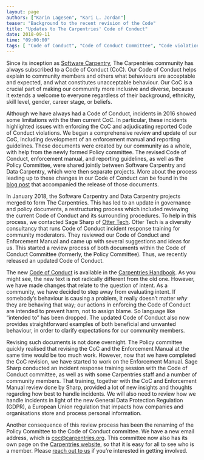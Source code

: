 ```yaml
---
layout: page
authors: ["Karin Lagesen", "Kari L. Jordan"]
teaser: "Background to the recent revision of the Code"
title: "Updates to The Carpentries' Code of Conduct"
date: 2018-09-11
time: "09:00:00"
tags: [ "Code of Conduct", "Code of Conduct Committee", "Code violations", "Enforcement"]
---
```


Since its inception as [Software Carpentry](https://software-carpentry.org), The Carpentries community 
has always subscribed to a Code of Conduct (CoC). Our Code of Conduct helps explain to community 
members and others what behaviours are acceptable and expected, and what constitutes unacceptable behaviour. 
Our CoC is a crucial part of making our community more inclusive and diverse, because it extends a welcome to 
everyone regardless of their background, ethnicity, skill level, gender, career stage, or beliefs. 

Although we have always had a Code of Conduct, incidents in 2016 showed some limitations with the then current CoC. 
In particular, these incidents highlighted issues with enforcing the CoC and adjudicating reported Code of Conduct violations. 
We began a comprehensive review and update of our CoC, including development of an enforcement manual and reporting guidelines. 
These documents were created by our community as a whole, with help from the newly formed Policy committee. The revised Code of 
Conduct, enforcement manual, and reporting guidelines, as well as the Policy Committee, were shared jointly between 
Software Carpentry and Data Carpentry, which were then separate projects. More about the process leading up 
to these changes in our Code of Conduct can be found in 
the [blog post](https://datacarpentry.org/blog/2016/11/how-we-wrote-our-code-of-conduct) 
that accompanied the release of those documents. 

In January 2018, the Software Carpentry and Data Carpentry projects merged to form The Carpentries. This has led to an update 
in governance and policy documents, a restructuring process which included reviewing the current Code of Conduct 
and its surrounding procedures. To help in this process, we contacted Sage Sharp of [Otter Tech](https://otter.technology). 
Otter Tech is a diversity consultancy that runs Code of Conduct incident response training for community moderators. They reviewed 
our Code of Conduct and Enforcement Manual and came up with several suggestions and ideas for us. This started a review process of 
both documents within the Code of Conduct Committee (formerly, the Policy Committee). Thus, we recently released an updated 
Code of Conduct. 

The new [Code of Conduct](https://docs.carpentries.org/topic_folders/policies/code-of-conduct.html) is 
available in the [Carpentries Handbook](https://docs.carpentries.org/). As you might see, the new text is not radically 
different from the old one. However, we have made changes that relate to the question of intent. As a community, we have 
decided to step away from evaluating intent. If somebody’s behaviour is causing a problem, it really doesn’t matter *why* 
they are behaving that way; our actions in enforcing the Code of Conduct are intended to prevent harm, not to assign blame. 
So language like “intended to” has been dropped. The updated Code of Conduct also now provides straightforward examples of 
both beneficial and unwanted behaviour, in order to clarify expectations for our community members.

Revising such documents is not done overnight. The Policy committee quickly realised that revising the CoC and the 
Enforcement Manual at the same time would be too much work. However, now that we have completed the CoC revision, 
we have started to work on the Enforcement Manual. Sage Sharp conducted an incident response training session with the 
Code of Conduct committee, as well as with some Carpentries staff and a number of community members. That training, 
together with the CoC and Enforcement Manual review done by Sharp, provided a lot of new insights and thoughts regarding 
how best to handle incidents. We will also need to review how we handle incidents in light of the new General Data 
Protection Regulation (GDPR), a European Union regulation that impacts how companies and organisations store and 
process personal information.

Another consequence of this review process has been the renaming of the Policy Committee to the Code of Conduct committee. 
We have a new email address, which is [coc@carpentries.org](mailto:coc@carpentries.org). This committee now also has 
its own page on the [Carpentries website](https://carpentries.org/coc-ctte/), so that it is easy for all to see who is a member. 
Please [reach out to us](mailto:coc@carpentries.org) if you’re interested in getting involved.
